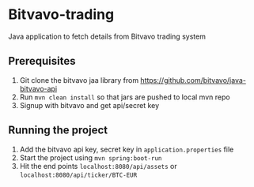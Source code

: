 # Bitvavo-trading

Java application to fetch details from Bitvavo trading system

## Prerequisites

1. Git clone the bitvavo jaa library from https://github.com/bitvavo/java-bitvavo-api
2. Run `mvn clean install` so that jars are pushed to local mvn repo
3. Signup with bitvavo and get api/secret key

## Running the project

1. Add the bitvavo api key, secret key in `application.properties` file
2. Start the project using `mvn spring:boot-run`
3. Hit the end points `localhost:8080/api/assets` or `localhost:8080/api/ticker/BTC-EUR`
